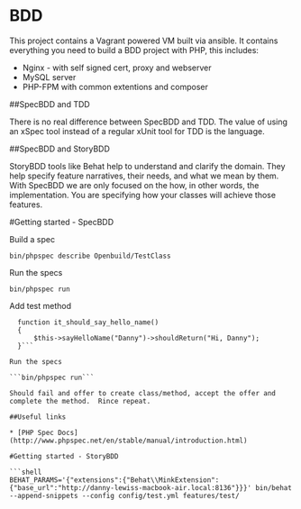 # BDD

This project contains a Vagrant powered VM built via ansible.  It contains everything you need to build a BDD project with PHP, this includes:

* Nginx - with self signed cert, proxy and webserver
* MySQL server
* PHP-FPM with common extentions and composer

##SpecBDD and TDD

There is no real difference between SpecBDD and TDD. The value of using an xSpec tool instead of a regular xUnit tool for TDD is the language.

##SpecBDD and StoryBDD

StoryBDD tools like Behat help to understand and clarify the domain. They help specify feature narratives, their needs, and what we mean by them. With SpecBDD we are only focused on the how, in other words, the implementation. You are specifying how your classes will achieve those features.

#Getting started - SpecBDD

Build a spec

  ```bin/phpspec describe Openbuild/TestClass```

Run the specs

  ```bin/phpspec run```

Add test method

  ```#spec/Openbuild/TestClassSpec.php
    function it_should_say_hello_name()
    {
        $this->sayHelloName("Danny")->shouldReturn("Hi, Danny");
    }```

Run the specs

  ```bin/phpspec run```

Should fail and offer to create class/method, accept the offer and complete the method.  Rince repeat.

##Useful links

* [PHP Spec Docs](http://www.phpspec.net/en/stable/manual/introduction.html)

#Getting started - StoryBDD

  ```shell
  BEHAT_PARAMS='{"extensions":{"Behat\\MinkExtension":{"base_url":"http://danny-lewiss-macbook-air.local:8136"}}}' bin/behat --append-snippets --config config/test.yml features/test/
  ```